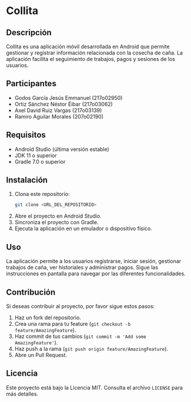 # Collita

## Descripción
Collita es una aplicación móvil desarrollada en Android que permite gestionar y registrar información relacionada con la cosecha de caña. La aplicación facilita el seguimiento de trabajos, pagos y sesiones de los usuarios.

## Participantes
- Godos García Jesús Emmanuel (217o02950)
- Ortiz Sánchez Néstor Éibar (217o03062)
- Axel David Ruiz Vargas (217o03139)
- Ramiro Aguilar Morales (207o02190)

## Requisitos
- Android Studio (última versión estable)
- JDK 11 o superior
- Gradle 7.0 o superior

## Instalación
1. Clona este repositorio:
   ```bash
   git clone <URL_DEL_REPOSITORIO>
   ```
2. Abre el proyecto en Android Studio.
3. Sincroniza el proyecto con Gradle.
4. Ejecuta la aplicación en un emulador o dispositivo físico.

## Uso
La aplicación permite a los usuarios registrarse, iniciar sesión, gestionar trabajos de caña, ver historiales y administrar pagos. Sigue las instrucciones en pantalla para navegar por las diferentes funcionalidades.

## Contribución
Si deseas contribuir al proyecto, por favor sigue estos pasos:
1. Haz un fork del repositorio.
2. Crea una rama para tu feature (`git checkout -b feature/AmazingFeature`).
3. Haz commit de tus cambios (`git commit -m 'Add some AmazingFeature'`).
4. Haz push a la rama (`git push origin feature/AmazingFeature`).
5. Abre un Pull Request.

## Licencia
Este proyecto está bajo la Licencia MIT. Consulta el archivo `LICENSE` para más detalles.
